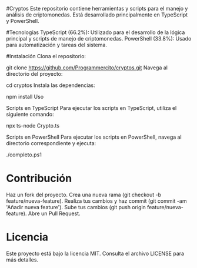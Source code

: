 
#Cryptos
Este repositorio contiene herramientas y scripts para el manejo y análisis de criptomonedas. Está desarrollado principalmente en TypeScript y PowerShell.

#Tecnologías
TypeScript (66.2%): Utilizado para el desarrollo de la lógica principal y scripts de manejo de criptomonedas.
PowerShell (33.8%): Usado para automatización y tareas del sistema.

#Instalación
Clona el repositorio:

git clone https://github.com/Programmercito/cryptos.git
Navega al directorio del proyecto:

cd cryptos
Instala las dependencias:

npm install
Uso

Scripts en TypeScript
Para ejecutar los scripts en TypeScript, utiliza el siguiente comando:

npx ts-node Crypto.ts 

Scripts en PowerShell
Para ejecutar los scripts en PowerShell, navega al directorio correspondiente y ejecuta:

./completo.ps1

# Contribución

Haz un fork del proyecto.
Crea una nueva rama (git checkout -b feature/nueva-feature).
Realiza tus cambios y haz commit (git commit -am 'Añadir nueva feature').
Sube tus cambios (git push origin feature/nueva-feature).
Abre un Pull Request.

# Licencia
Este proyecto está bajo la licencia MIT. Consulta el archivo LICENSE para más detalles.
